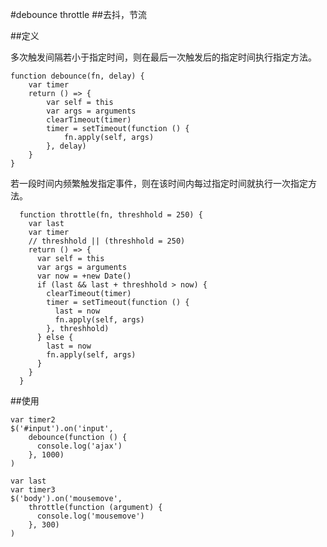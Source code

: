 #debounce throttle
##去抖，节流

##定义

多次触发间隔若小于指定时间，则在最后一次触发后的指定时间执行指定方法。

    function debounce(fn, delay) {
        var timer
        return () => {
            var self = this
            var args = arguments
            clearTimeout(timer)
            timer = setTimeout(function () {
                fn.apply(self, args)
            }, delay)
        }
    }

若一段时间内频繁触发指定事件，则在该时间内每过指定时间就执行一次指定方法。

      function throttle(fn, threshhold = 250) {
        var last
        var timer
        // threshhold || (threshhold = 250)
        return () => {
          var self = this
          var args = arguments
          var now = +new Date()
          if (last && last + threshhold > now) {
            clearTimeout(timer)
            timer = setTimeout(function () {
              last = now
              fn.apply(self, args)
            }, threshhold)
          } else {
            last = now
            fn.apply(self, args)
          }
        }
      }

##使用

    var timer2
    $('#input').on('input', 
        debounce(function () {
          console.log('ajax')
        }, 1000)
    )

    var last
    var timer3
    $('body').on('mousemove', 
        throttle(function (argument) {
          console.log('mousemove')
        }, 300)
    )











